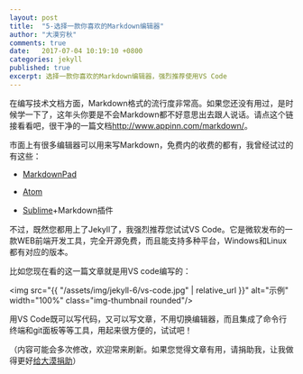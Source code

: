 ```yaml
---
layout: post
title:  "5-选择一款你喜欢的Markdown编辑器"
author: "大漠穷秋"
comments: true
date:   2017-07-04 10:19:10 +0800
categories: jekyll
published: true
excerpt: 选择一款你喜欢的Markdown编辑器，强烈推荐使用VS Code
---
```


在编写技术文档方面，Markdown格式的流行度非常高。如果您还没有用过，是时候学一下了，这年头你要是不会Markdown都不好意思出去跟人说话。请点这个链接看看吧，很干净的一篇文档<a href="http://www.appinn.com/markdown/" target="_blank">http://www.appinn.com/markdown/</a>。

市面上有很多编辑器可以用来写Markdown，免费内的收费的都有，我曾经试过的有这些：

- <a href="http://markdownpad.com/" target="_blank">MarkdownPad</a>

- <a href="https://atom.io/" target="_blank">Atom</a>

- <a href="https://www.sublimetext.com/" target="_blank">Sublime</a>+Markdown插件

不过，既然您都用上了Jekyll了，我强烈推荐您试试VS Code。它是微软发布的一款WEB前端开发工具，完全开源免费，而且能支持多种平台，Windows和Linux都有对应的版本。

比如您现在看的这一篇文章就是用VS code编写的：

<img src="{{ "/assets/img/jekyll-6/vs-code.jpg" | relative_url }}" alt="示例" width="100%" class="img-thumbnail rounded"/>

用VS Code既可以写代码，又可以写文章，不用切换编辑器，而且集成了命令行终端和git面板等等工具，用起来很方便的，试试吧！

（内容可能会多次修改，欢迎常来刷新。如果您觉得文章有用，请捐助我，让我做得更好<a href="http://damoqiongqiu.github.io/donate/index.html">给大漠捐助</a>）